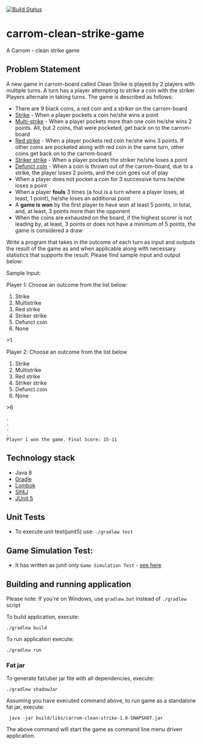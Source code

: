 [![Build Status](https://travis-ci.org/hodorgeek/carrom-clean-strike.svg?branch=master)](https://travis-ci.org/hodorgeek/carrom-clean-strike)

# carrom-clean-strike-game
A Carrom - clean strike game

## Problem Statement

A new game in carrom-board called Clean Strike is played by 2 players with multiple turns. A
turn has a player attempting to strike a coin with the striker. Players alternate in taking turns.
The game is described as follows:
- There are 9 black coins, a red coin and a striker on the carrom-board
- <u>Strike</u> - When a player pockets a coin he/she wins a point
- <u>Multi-strike</u> - When a player pockets more than one coin he/she wins 2 points. All, but 2
coins, that were pocketed, get back on to the carrom-board
- <u>Red strike</u> - When a player pockets red coin he/she wins 3 points. If other coins are
pocketed along with red coin in the same turn, other coins get back on to the
carrom-board
- <u>Striker strike</u> - When a player pockets the striker he/she loses a point
- <u>Defunct coin</u> - When a coin is thrown out of the carrom-board, due to a strike, the player
loses 2 points, and the coin goes out of play
- When a player does not pocket a coin for 3 successive turns he/she loses a point
- When a player **fouls** 3 times (a foul is a turn where a player loses, at least, 1 point),
he/she loses an additional point
- A **game is won** by the first player to have won at least 5 points, in total, and, at least, 3
points more than the opponent
- When the coins are exhausted on the board, if the highest scorer is not leading by, at
least, 3 points or does not have a minimum of 5 points, the game is considered a draw
<p>Write a program that takes in the outcome of each turn as input and outputs the result of the
game as and when applicable along with necessary statistics that supports the result. Please
find sample input and output below:</p>
<p>
Sample Input:</p>
Player 1: Choose an outcome from the list below:

1. Strike
1. Multistrike
1. Red strike
1. Striker strike
1. Defunct coin
1. None

<p>>1</p>

Player 2: Choose an outcome from the list below
1. Strike
1. Multistrike
1. Red strike
1. Striker strike
1. Defunct coin
1. None
<p>>6</p>

```
.
.
.
.
Player 1 won the game. Final Score: 15-11
```


## Technology stack
- Java 8
- [Gradle](https://docs.gradle.org)
- [Lombok](https://projectlombok.org)
- [Slf4J](https://www.slf4j.org/)
- [JUnit 5](https://junit.org/junit5/)

## Unit Tests
- To execute unit test(junit5) use: ```./gradlew test```

## Game Simulation Test:
- It has written as junit only `Game Simulation Test` - [see here](src/test/java/com/hodorgeek/carrom/CleanStrikeGameSimulationTest.java)
 
## Building and running application
 Please note: If you're on Windows, use `gradlew.bat` instead of `./gradlew` script
   
   To build application, execute:
   
   ```
   ./gradlew build
   ```
   To run application execute:
   
   ```
   ./gradlew run
   ```
### Fat jar

To generate fat/uber jar file with all dependencies, execute:

```
./gradlew shadowJar
```
Assuming you have executed command above, to run game as a standalone fat jar, execute:

```
 java -jar build/libs/carrom-clean-strike-1.0-SNAPSHOT.jar
```
The above command will start the game as command line menu driven application.